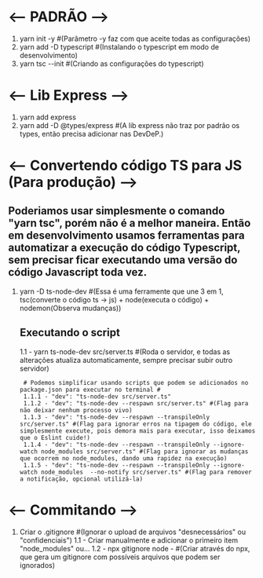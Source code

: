 # <-- PADRÃO --> 

1. yarn init -y #(Parâmetro -y faz com que aceite todas as configurações)
2. yarn add -D typescript #(Instalando o typescript em modo de desenvolvimento)
3. yarn tsc --init #(Criando as configurações do typescript)

# <-- Lib Express --> 

1. yarn add express
2. yarn add -D @types/express #(A lib express não traz por padrão os types, então precisa adicionar nas DevDeP.)

# <-- Convertendo código TS para JS (Para produção) --> 

## Poderiamos usar simplesmente o comando "yarn tsc", porém não é a melhor maneira. Então em desenvolvimento usamos ferramentas para automatizar a execução do código Typescript, sem precisar ficar executando uma versão do código Javascript toda vez. 

1. yarn -D ts-node-dev #(Essa é uma ferramente que une 3 em 1, tsc(converte o código ts -> js) + node(executa o código) + nodemon(Observa mudanças))
    
    ## Executando o script
    1.1 - yarn ts-node-dev src/server.ts #(Roda o servidor, e todas as alterações atualiza automaticamente, sempre precisar subir outro servidor)
        
        # Podemos simplificar usando scripts que podem se adicionados no package.json para executar no terminal #
        1.1.1 - "dev": "ts-node-dev src/server.ts"
        1.1.2 - "dev": "ts-node-dev --respawn src/server.ts" #(Flag para não deixar nenhum processo vivo)
        1.1.3 - "dev": "ts-node-dev --respawn --transpileOnly src/server.ts" #(Flag para ignorar erros na tipagem do código, ele simplesmente execute, pois demora mais para executar, isso deixamos que o Eslint cuide!)
        1.1.4 - "dev": "ts-node-dev --respawn --transpileOnly --ignore-watch node_modules src/server.ts" #(Flag para ignorar as mudanças que ocorrem no node_modules, dando uma rapidez na execução)
        1.1.5 - "dev": "ts-node-dev --respawn --transpileOnly --ignore-watch node_modules  --no-notify src/server.ts" #(Flag para remover a notificação, opcional utilizá-la)


# <-- Commitando -->

1. Criar o .gitignore #(Ignorar o upload de arquivos "desnecessários" ou "confidenciais")
    1.1 - Criar manualmente e adicionar o primeiro item "node_modules" ou...
    1.2 - npx gitignore node - #(Criar através do npx, que gera um gitignore com possíveis arquivos que podem ser ignorados)
